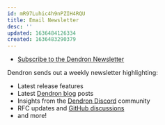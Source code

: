 ```yaml
---
id: mR97Luhic4h9nPZIH4RQU
title: Email Newsletter
desc: ''
updated: 1636484126334
created: 1636483290379
---
```


- [Subscribe to the Dendron Newsletter](https://buttondown.email/dendron)

Dendron sends out a weekly newsletter highlighting:
- Latest release features
- Latest [Dendron blog](https://blog.dendron.so) posts
- Insights from the [Dendron Discord](https://discord.com/invite/xrKTUStHNZ) community
- RFC updates and [GitHub discussions](https://github.com/dendronhq/dendron/discussions)
- and more!